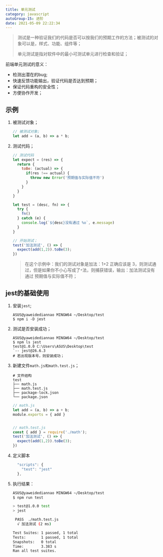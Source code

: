 ```yaml
---
title: 单元测试
category: javascript
autoGroup-15: 进阶
date: 2021-05-09 22:22:34
---
```


> 测试是一种验证我们的代码是否可以按我们的预期工作的方法；被测试的对象可以是，样式、功能、组件等；
>
> 单元测试是指对软件中的最小可测试单元进行检查和验证；

前端单元测试的意义：

- 检测出潜在的bug;
- 快速反馈功能输出，验证代码是否达到预期；
- 保证代码重构的安全性；
- 方便协作开发；

## 示例

1. 被测试对象；

   ```javaScript
   // 被测试对象;
   let add = (a, b) => a * b;
   ```

2. 测试代码；

   ```javaScript
   // 测试代码
   let expect = (res) => {
     return {
       toBe: (actual) => {
         if(res !== actual) {
           throw new Error('预期值与实际值不符')
         }
       }
     }
   }
   
   let test = (desc, fn) => {
     try {
       fn()
     } catch (e) {
       console.log(`${desc}没有通过 %o`, e.message)
     }
   }
   
   // 开始测试；
   test('加法测试', () => {
     expect(add(1,2)).toBe(3);
   })
   
   ```

   > 在这个示例中：我们的测试对象是加法：1+2 正确应该是 3，则测试通过，但是如果你不小心写成了`*`法，则捕获错误，输出：加法测试没有通过 预期值与实际值不符；

## jest的基础使用

1. 安装`jest`;

   ```shell
   ASUS@yaweidediannao MINGW64 ~/Desktop/test
   $ npm i -D jest
   ```

2. 测试是否安装成功；

   ```shell
   ASUS@yaweidediannao MINGW64 ~/Desktop/test
   $ npm ls jest
   test@1.0.0 C:\Users\ASUS\Desktop\test
   `-- jest@26.6.3
   # 若出现版本号，则安装成功；
   ```
   
3. 新建文件`math.js和math.test.js`；

   ```shell
   # 文件结构
   test
   ├── math.js
   ├── math.test.js
   ├── package-lock.json
   └── package.json
   ```

   ```javaScript
   // math.js
   let add = (a, b) => a + b;
   module.exports = { add }
   
   
   // math.test.js
   const { add } = require('./math');
   test('加法测试', () => {
     expect(add(1,2)).toBe(3);
   })
   ```

4. 定义脚本

   ```javaScript
     "scripts": {
       "test": "jest"
     },
   ```

5. 执行结果：

   ```sh
   ASUS@yaweidediannao MINGW64 ~/Desktop/test
   $ npm run test
   
   > test@1.0.0 test
   > jest
   
    PASS  ./math.test.js
     √ 加法测试 (2 ms)
   
   Test Suites: 1 passed, 1 total
   Tests:       1 passed, 1 total
   Snapshots:   0 total
   Time:        3.383 s
   Ran all test suites.
   
   ```

   

